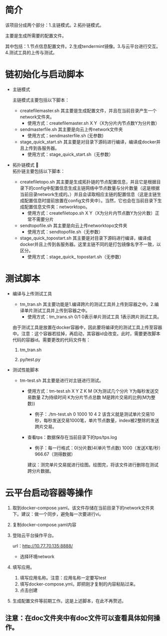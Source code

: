 # 简介
该项目分成两个部分：1.主链模式。2.拓扑链模式。

主要是生成所需要的配置文件。

其中包括：1.节点信息配置文件。2.生成tendermint镜像。3.与云平台进行交互。4.测试工具的上传与测试。

# 链初始化与启动脚本
- 主链模式
    
    主链模式主要包括以下脚本：
    - createfilemaster.sh 其主要是生成配置文件，并且在当前目录产生一个network文件夹。
        - 使用方式：createfilemaster.sh X Y（X为分片内节点数Y为分片数）
    - sendmasterfile.sh 其主要是向云上传network文件夹
        - 使用方式：sendmasterfile.sh (无参数)
    - stage_quick_start.sh 其主要是对目录下源码进行编译，编译成docker并且上传到各服务器。
        - 使用方式：stage_quick_start.sh（无参数）

- 拓扑链模式
   
    拓扑链主要包括以下脚本：
    - createfiletopo.sh 其主要是生成拓扑链的节点配置信息，并且它是根据目录下的config中配置信息生成主链网络中节点数量与分片数量（这是根据当前目录network生成的。）并且会读取相应主链的配置信息（这是主链生成配置信息时提前放置在config文件夹中）。当然，它也会在当前目录下生成配置信息文件夹：networktopo。
        - 使用方式：createfiletopo.sh X Y（X为分片内节点数Y为分片数）正常不需要分片
    - sendtopofile.sh 其主要是向云上传networktopo文件夹
        - 使用方式：sendtopofile.sh（无参数）
    - stage_quick_topostart.sh 其主要是对目录下源码进行编译，编译成docker并且上传到各服务器。这里主链不同的是打包镜像名字不一致，以区分。
        - 使用方式：stage_quick_ topostart.sh（无参数）
# 测试脚本

- 编译与上传测试工具 
    - tm_tran.sh 其主要功能是1.编译跨片的测试工具并上传到容器之中。2.编译单片测试工具并上传到容器之中。
        - 使用方式：tm_trans.sh 0/1 0表示单片测试工具 1表示跨片测试工具。

    由于测试工具是放置在docker容器中，因此要将编译完的测试工具上传至容器中。注意：这个容器若挂掉，再启动，其容器id会改变。此时，需要更改脚本代码的容器id。需要更改的代码文件有：
    
    1. tm_tran.sh

    2. py/test.py

- 测试性能脚本
    - tm-test.sh 其主要是进行对主链进行测试。

        - 使用方式：tm-test.sh X Y Z K M (X为测试几个分片 Y为每秒发送交易数量 Z为持续时间 K为分片节点总数 M是跨片交易的比例(M为整数))
            - 例子：./tm-test.sh 0 1000 10 4 2 该含义就是测试单片交易10秒，每秒发送交易1000笔，单片节点数量，index被2整除的发送跨片交易。
        - 查看tps：数据保存在当前目录下的tps/tps.log
             - 例子：每一行格式：0(分片数)4(单片节点数) 1000（发送X笔/秒）966.67（测得数据）
           
            建议：测完单片交易就进行绘图。绘图完，将该文件进行删除在测试跨分片数据。

# 云平台启动容器等操作

1. 取到docker-compose.yaml。该文件存储在当前目录下的network文件夹下。建议：做一个同步，避免每一次要进行vi。

2. 复制docker-compose.yaml内容

3. 登陆云平台操作平台。
    
    url：http://10.77.70.135:8888/

    - 选择环境network
4. 填写应用。
    1.	填写应用名称。注意：应用名称一定要写test
    2.	填写docker-compose.yml。即把刚才复制的内容粘贴过来。
    3.	点击创建
5. 生成配置文件等前期工作。这是上述脚本，在此不再赘述。

注意：在doc文件夹中有doc文件可以查看具体如何操作。
-
